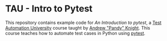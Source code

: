 # TAU - Intro to Pytest


This repository contains example code for *An Introduction to pytest*,
a [Test Automation University](https://testautomationu.applitools.com/) course
taught by [Andrew "Pandy" Knight](https://twitter.com/AutomationPanda).
This course teaches how to automate test cases in Python using [pytest](https://pytest.org).